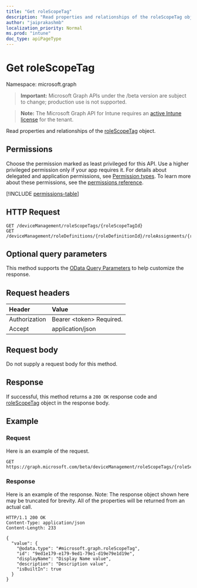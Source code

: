 ```yaml
---
title: "Get roleScopeTag"
description: "Read properties and relationships of the roleScopeTag object."
author: "jaiprakashmb"
localization_priority: Normal
ms.prod: "intune"
doc_type: apiPageType
---
```


# Get roleScopeTag

Namespace: microsoft.graph

> **Important:** Microsoft Graph APIs under the /beta version are subject to change; production use is not supported.

> **Note:** The Microsoft Graph API for Intune requires an [active Intune license](https://go.microsoft.com/fwlink/?linkid=839381) for the tenant.

Read properties and relationships of the [roleScopeTag](../resources/intune-rbac-rolescopetag.md) object.

## Permissions
Choose the permission marked as least privileged for this API. Use a higher privileged permission only if your app requires it. For details about delegated and application permissions, see [Permission types](/graph/permissions-overview#permission-types). To learn more about these permissions, see the [permissions reference](/graph/permissions-reference).

<!-- { "blockType": "permissions", "name": "intune_rbac_rolescopetag_get" } -->
[!INCLUDE [permissions-table](../includes/permissions/intune-rbac-rolescopetag-get-permissions.md)]

## HTTP Request
<!-- {
  "blockType": "ignored"
}
-->
``` http
GET /deviceManagement/roleScopeTags/{roleScopeTagId}
GET /deviceManagement/roleDefinitions/{roleDefinitionId}/roleAssignments/{roleAssignmentId}/microsoft.graph.deviceAndAppManagementRoleAssignment/roleScopeTags/{roleScopeTagId}
```

## Optional query parameters
This method supports the [OData Query Parameters](/graph/query-parameters) to help customize the response.

## Request headers
|Header|Value|
|:---|:---|
|Authorization|Bearer &lt;token&gt; Required.|
|Accept|application/json|

## Request body
Do not supply a request body for this method.

## Response
If successful, this method returns a `200 OK` response code and [roleScopeTag](../resources/intune-rbac-rolescopetag.md) object in the response body.

## Example

### Request
Here is an example of the request.
``` http
GET https://graph.microsoft.com/beta/deviceManagement/roleScopeTags/{roleScopeTagId}
```

### Response
Here is an example of the response. Note: The response object shown here may be truncated for brevity. All of the properties will be returned from an actual call.
``` http
HTTP/1.1 200 OK
Content-Type: application/json
Content-Length: 233

{
  "value": {
    "@odata.type": "#microsoft.graph.roleScopeTag",
    "id": "9ed1e179-e179-9ed1-79e1-d19e79e1d19e",
    "displayName": "Display Name value",
    "description": "Description value",
    "isBuiltIn": true
  }
}
```

